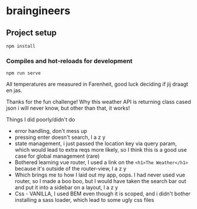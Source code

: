 # braingineers

## Project setup

```
npm install
```

### Compiles and hot-reloads for development

```
npm run serve
```

All temperatures are measured in Farenheit, good luck deciding if jij draagt en jas.

Thanks for the fun challenge! Why this weather API is returning class cased json i will never know, but other than that, it works!

Things I did poorly/didn't do

- error handling, don't mess up
- pressing enter doesn't search, l a z y
- state management, i just passed the location key via query param, which would lead to extra reqs more likely, so I think this is a good use case for global management (rare)
- Bothered learning vue router, I used a link on the `<h1>The Weather</h1>` because it's outside of the router-view, l a z y
- Which brings me to how I laid out my app, oops. I had never used vue router, so I made a boo boo, but I would have taken the search bar out and put it into a sidebar on a layout, l a z y
- Css - VANILLA, I used BEM even though it is scoped, and i didn't bother installing a sass loader, which lead to some ugly css files
